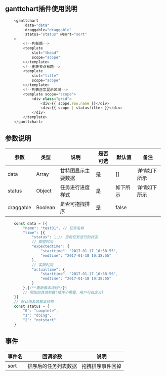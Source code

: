 ## ganttchart插件使用说明
```javascript
    <ganttchart
        :data="data"
        :draggable="draggable"
        :status="status" @sort="sort"
    >
        <!--列标题-->
        <template 
            slot="thead"
            scope="scope"
        ></template>
        <!--图表节点标题-->
        <template 
            slot="title"
            scope="scope"
        ></template>
        <!--列表正文显示区域-->
        <template scope="scope">
            <div class="grid">
                <div>{{ scope.row.name }}</div>
                <div>{{ scope | statusfilter }}</div>
            </div>
        </template>
    </ganttchart>
```

## 参数说明
参数 | 类型 | 说明 | 是否可选 | 默认值 | 备注
--- | --- | --- | --- | --- | ---
data | Array | 甘特图显示主要数据 | 是 | [] | 详情如下所示
status | Object | 任务进行进度样式 | 是 | 如下所示 | 详情如下所示
draggable | Boolean | 是否可拖拽排序 | 是 | false |
```javascript
    const data = [{
        "name": "test01", // 任务名称
        "time": [{
            "status": 1,// 当前任务进行的状态
            // 期望时间
            "expectedtime": {
                "starttime": "2017-01-17 10:38:55",
                "endtime": "2017-01-18 10:38:55"
            },
            // 实际时间
            "actualtime": {
                "starttime": "2017-01-17 10:38:56",
                "endtime": "2017-01-18 10:38:55"
            }
        },{/**重新做本流程*/}]
        // 附加的其他参数(插件不需要，用户可自定义)
    }]
    // 默认值及其基本结构
    const status = {
        "0": "complete",
        "1": "doing",
        "2": "notstart"
    }
```
## 事件
事件名 | 回调参数 | 说明
--- | --- | ---
sort | 排序后的任务列表数据 | 拖拽排序事件回掉